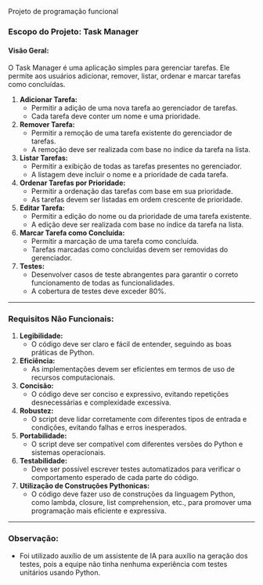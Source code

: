 Projeto de programação funcional
### Escopo do Projeto: Task Manager
#### Visão Geral:
O Task Manager é uma aplicação simples para gerenciar tarefas. Ele permite aos usuários adicionar, remover, listar, ordenar e marcar tarefas como concluídas.


1. **Adicionar Tarefa:**
    - Permitir a adição de uma nova tarefa ao gerenciador de tarefas.
    - Cada tarefa deve conter um nome e uma prioridade.
2. **Remover Tarefa:**
    - Permitir a remoção de uma tarefa existente do gerenciador de tarefas.
    - A remoção deve ser realizada com base no índice da tarefa na lista.
3. **Listar Tarefas:**
    - Permitir a exibição de todas as tarefas presentes no gerenciador.
    - A listagem deve incluir o nome e a prioridade de cada tarefa.
4. **Ordenar Tarefas por Prioridade:**
    - Permitir a ordenação das tarefas com base em sua prioridade.
    - As tarefas devem ser listadas em ordem crescente de prioridade.
5. **Editar Tarefa:**
    - Permitir a edição do nome ou da prioridade de uma tarefa existente.
    - A edição deve ser realizada com base no índice da tarefa na lista.
6. **Marcar Tarefa como Concluída:**
    - Permitir a marcação de uma tarefa como concluída.
    - Tarefas marcadas como concluídas devem ser removidas do gerenciador.
7. **Testes:**
    - Desenvolver casos de teste abrangentes para garantir o correto funcionamento de todas as funcionalidades.
    - A cobertura de testes deve exceder 80%.

---
### Requisitos Não Funcionais:

1. **Legibilidade:**
    - O código deve ser claro e fácil de entender, seguindo as boas práticas de Python.
2. **Eficiência:**
    - As implementações devem ser eficientes em termos de uso de recursos computacionais.
3. **Concisão:**
    - O código deve ser conciso e expressivo, evitando repetições desnecessárias e complexidade excessiva.
4. **Robustez:**
    - O script deve lidar corretamente com diferentes tipos de entrada e condições, evitando falhas e erros inesperados.
5. **Portabilidade:**
    - O script deve ser compatível com diferentes versões do Python e sistemas operacionais.
6. **Testabilidade:**
    - Deve ser possível escrever testes automatizados para verificar o comportamento esperado de cada parte do código.
7. **Utilização de Construções Pythonicas:**
	- O código deve fazer uso de construções da linguagem Python, como lambda, closure, list comprehension, etc., para promover uma programação mais eficiente e expressiva.

---

### Observação:

- Foi utilizado auxílio de um assistente de IA para auxílio na geração dos testes, pois a equipe não tinha nenhuma experiência com testes unitários usando Python.